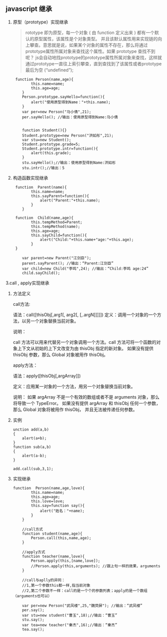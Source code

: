 ## javascript 继承

1. 原型（prototype）实现继承

    >rototype 即为原型，每一个对象 ( 由 function 定义出来 ) 都有一个默认的原型属性，该属性是个对象类型。
     并且该默认属性用来实现链的向上攀查。意思就是说，如果某个对象的属性不存在，那么将通过prototype属性所属对象来查找这个属性。如果 prototype 查找不到呢？
     js会自动地找prototype的prototype属性所属对象来查找，这样就通过prototype一直往上索引攀查，直到查找到了该属性或者prototype最后为空 (“undefined”);

    ~~~
     function Person(name,age){
            this.name=name;
            this.age=age;
        }
        Person.prototype.sayHello=function(){
            alert("使用原型得到Name："+this.name);
        }
        var per=new Person("马小倩",21);
        per.sayHello(); //输出：使用原型得到Name:马小倩


        function Student(){}
        Student.prototype=new Person("洪如彤",21);
        var stu=new Student();
        Student.prototype.grade=5;
        Student.prototype.intr=function(){
            alert(this.grade);
        }
        stu.sayHello();//输出：使用原型得到Name:洪如彤
        stu.intr();//输出：5
    ~~~

2. 构造函数实现继承

    ~~~
     function  Parent(name){
            this.name=name;
            this.sayParent=function(){
                alert("Parent:"+this.name);
            }
        }

     function  Child(name,age){
            this.tempMethod=Parent;
            this.tempMethod(name);
            this.age=age;
            this.sayChild=function(){
                alert("Child:"+this.name+"age:"+this.age);
            }
     }

        var parent=new Parent("江剑臣");
        parent.sayParent(); //输出：“Parent:江剑臣”
        var child=new Child("李鸣",24); //输出：“Child:李鸣 age:24”
        child.sayChild();

    ~~~

3.call , apply实现继承

1. 方法定义

    call方法:

    语法：call([thisObj[,arg1[, arg2[,   [,.argN]]]]])
    定义：调用一个对象的一个方法，以另一个对象替换当前对象。

    说明：

    call 方法可以用来代替另一个对象调用一个方法。call 方法可将一个函数的对象上下文从初始的上下文改变为由 thisObj 指定的新对象。
    如果没有提供 thisObj 参数，那么 Global 对象被用作 thisObj。

    apply方法：

    语法：apply([thisObj[,argArray]])

    定义：应用某一对象的一个方法，用另一个对象替换当前对象。

    说明：
    如果 argArray 不是一个有效的数组或者不是 arguments 对象，那么将导致一个 TypeError。
    如果没有提供 argArray 和 thisObj 任何一个参数，那么 Global 对象将被用作 thisObj， 并且无法被传递任何参数。

2. 实例

    ~~~
    unction add(a,b)
    {
        alert(a+b);
    }
    function sub(a,b)
    {
        alert(a-b);
    }

    add.call(sub,3,1);
    ~~~

3. 实现继承

    ~~~
    function  Person(name,age,love){
            this.name=name;
            this.age=age;
            this.love=love;
            this.say=function say(){
                alert("姓名："+name);
            }
        }

        //call方式
        function student(name,age){
            Person.call(this,name,age);
        }

        //apply方式
        function teacher(name,love){
            Person.apply(this,[name,love]);
            //Person.apply(this,arguments); //跟上句一样的效果，arguments
        }

        //call与aplly的异同：
        //1,第一个参数this都一样,指当前对象
        //2,第二个参数不一样：call的是一个个的参数列表；apply的是一个数组（arguments也可以）

        var per=new Person("武凤楼",25,"魏荧屏"); //输出：“武凤楼”
        per.say();
        var stu=new student("曹玉",18);//输出：“曹玉”
        stu.say();
        var tea=new teacher("秦杰",16);//输出：“秦杰”
        tea.say();


    ~~~